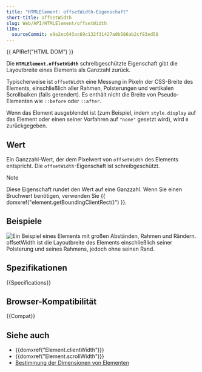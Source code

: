 ```yaml
---
title: "HTMLElement: offsetWidth-Eigenschaft"
short-title: offsetWidth
slug: Web/API/HTMLElement/offsetWidth
l10n:
  sourceCommit: e9e2ec643ac69c132f31427a0b586ab2cf83ed58
---
```


{{ APIRef("HTML DOM") }}

Die **`HTMLElement.offsetWidth`** schreibgeschützte Eigenschaft gibt die Layoutbreite eines Elements als Ganzzahl zurück.

Typischerweise ist `offsetWidth` eine Messung in Pixeln der CSS-Breite des Elements, einschließlich aller Rahmen, Polsterungen und vertikalen Scrollbalken (falls gerendert). Es enthält nicht die Breite von Pseudo-Elementen wie `::before` oder `::after`.

Wenn das Element ausgeblendet ist (zum Beispiel, indem `style.display` auf das Element oder einen seiner Vorfahren auf `"none"` gesetzt wird), wird `0` zurückgegeben.

## Wert

Ein Ganzzahl-Wert, der dem Pixelwert von `offsetWidth` des Elements entspricht. Die `offsetWidth`-Eigenschaft ist schreibgeschützt.

> [!NOTE]
> Diese Eigenschaft rundet den Wert auf eine Ganzzahl. Wenn Sie einen Bruchwert benötigen, verwenden Sie
> {{ domxref("element.getBoundingClientRect()") }}.

## Beispiele

![Ein Beispiel eines Elements mit großen Abständen, Rahmen und Rändern. `offsetWidth` ist die Layoutbreite des Elements einschließlich seiner Polsterung und seines Rahmens, jedoch ohne seinen Rand.](dimensions-offset.png)

## Spezifikationen

{{Specifications}}

## Browser-Kompatibilität

{{Compat}}

## Siehe auch

- {{domxref("Element.clientWidth")}}
- {{domxref("Element.scrollWidth")}}
- [Bestimmung der Dimensionen von Elementen](/de/docs/Web/API/CSS_Object_Model/Determining_the_dimensions_of_elements)
